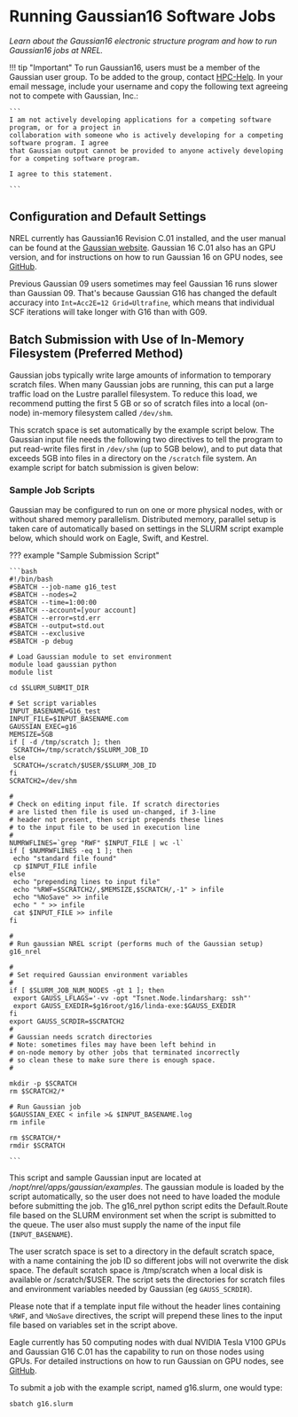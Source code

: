 # Running Gaussian16 Software Jobs

*Learn about the Gaussian16 electronic structure program and how to run Gaussian16 jobs at NREL.*

!!! tip "Important"
	 To run Gaussian16, users must be a member of the Gaussian user group. To be added to the group, contact [HPC-Help](mailto:hpc-help@nrel.gov). In your email message, include your username and copy the following text agreeing not to compete with Gaussian, Inc.:

	```
	I am not actively developing applications for a competing software program, or for a project in 
	collaboration with someone who is actively developing for a competing software program. I agree 
	that Gaussian output cannot be provided to anyone actively developing for a competing software program.

  	I agree to this statement.

  	```

## Configuration and Default Settings

NREL currently has Gaussian16 Revision C.01 installed, and the user manual can be found at the [Gaussian website](https://gaussian.com/man).  Gaussian 16 C.01 also has an GPU version, and for instructions on how to run Gaussian 16 on GPU nodes, see [GitHub](https://github.nrel.gov/hlong/Gaussian_GPU).

Previous Gaussian 09 users sometimes may feel Gaussian 16 runs slower than Gaussian 09. That's because Gaussian G16 has changed the default accuracy into `Int=Acc2E=12 Grid=Ultrafine`, which means that individual SCF iterations will take longer with G16 than with G09. 

## Batch Submission with Use of In-Memory Filesystem (Preferred Method)

Gaussian jobs typically write large amounts of information to temporary scratch files. When many Gaussian jobs are running, this can put a large traffic load on the Lustre parallel filesystem. To reduce this load, we recommend putting the first 5 GB or so of scratch files into a local (on-node) in-memory filesystem called `/dev/shm`.

This scratch space is set automatically by the example script below. The Gaussian input file needs the following two directives to tell the program to put read-write files first in `/dev/shm` (up to 5GB below), and to put data that exceeds 5GB into files in a directory on the `/scratch` file system. An example script for batch submission is given below: 

### Sample Job Scripts

Gaussian may be configured to run on one or more physical nodes, with or without shared memory parallelism. Distributed memory, parallel setup is taken care of automatically based on settings in the SLURM script example below, which should work on Eagle, Swift, and Kestrel.

??? example "Sample Submission Script"

	```bash
	#!/bin/bash
	#SBATCH --job-name g16_test
	#SBATCH --nodes=2
	#SBATCH --time=1:00:00
	#SBATCH --account=[your account]
	#SBATCH --error=std.err
	#SBATCH --output=std.out
	#SBATCH --exclusive
	#SBATCH -p debug
	
	# Load Gaussian module to set environment
	module load gaussian python
	module list

	cd $SLURM_SUBMIT_DIR

	# Set script variables
	INPUT_BASENAME=G16_test
	INPUT_FILE=$INPUT_BASENAME.com
	GAUSSIAN_EXEC=g16
	MEMSIZE=5GB 
	if [ -d /tmp/scratch ]; then
 	 SCRATCH=/tmp/scratch/$SLURM_JOB_ID
	else
 	 SCRATCH=/scratch/$USER/$SLURM_JOB_ID
	fi
	SCRATCH2=/dev/shm 

	# 
	# Check on editing input file. If scratch directories 
	# are listed then file is used un-changed, if 3-line 
	# header not present, then script prepends these lines 
	# to the input file to be used in execution line 
	# 
	NUMRWFLINES=`grep "RWF" $INPUT_FILE | wc -l` 
	if [ $NUMRWFLINES -eq 1 ]; then 
	 echo "standard file found" 
	 cp $INPUT_FILE infile 
	else 
	 echo "prepending lines to input file" 
	 echo "%RWF=$SCRATCH2/,$MEMSIZE,$SCRATCH/,-1" > infile 
	 echo "%NoSave" >> infile 
	 echo " " >> infile 
	 cat $INPUT_FILE >> infile 
	fi 

	# 
	# Run gaussian NREL script (performs much of the Gaussian setup) 
	g16_nrel 

	# 
	# Set required Gaussian environment variables 
	# 
	if [ $SLURM_JOB_NUM_NODES -gt 1 ]; then 
	 export GAUSS_LFLAGS='-vv -opt "Tsnet.Node.lindarsharg: ssh"' 
	 export GAUSS_EXEDIR=$g16root/g16/linda-exe:$GAUSS_EXEDIR 
	fi 
	export GAUSS_SCRDIR=$SCRATCH2 
	# 
	# Gaussian needs scratch directories 
	# Note: sometimes files may have been left behind in 
	# on-node memory by other jobs that terminated incorrectly 
	# so clean these to make sure there is enough space. 
	# 

	mkdir -p $SCRATCH 
	rm $SCRATCH2/* 

	# Run Gaussian job 
	$GAUSSIAN_EXEC < infile >& $INPUT_BASENAME.log 
	rm infile

	rm $SCRATCH/*
	rmdir $SCRATCH
 
	```	

This script and sample Gaussian input are located at */nopt/nrel/apps/gaussian/examples*. The gaussian module is loaded by the script automatically, so the user does not need to have loaded the module before submitting the job. The g16_nrel python script edits the Default.Route file based on the SLURM environment set when the script is submitted to the queue. The user also must supply the name of the input file (`INPUT_BASENAME`). 

The user scratch space is set to a directory in the default scratch space, with a name containing the job ID so different jobs will not overwrite the disk space. The default scratch space is /tmp/scratch when a local disk is available or /scratch/$USER. The script sets the directories for scratch files and environment variables needed by Gaussian (eg `GAUSS_SCRDIR`).

Please note that if a template input file without the header lines containing `%RWF`, and  `%NoSave` directives, the script will prepend these lines to the input file based on variables set in the script above. 

Eagle currently has 50 computing nodes with dual NVIDIA Tesla V100 GPUs and Gaussian G16 C.01 has the capability to run on those nodes using GPUs. For detailed instructions on how to run Gaussian on GPU nodes, see [GitHub](https://github.nrel.gov/hlong/Gaussian_GPU). 

To submit a job with the example script, named g16.slurm, one would type:

`sbatch g16.slurm`

